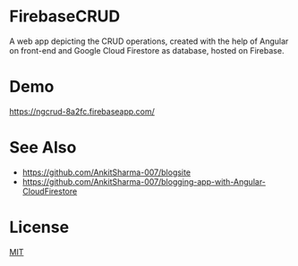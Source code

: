 # FirebaseCRUD

A web app depicting the CRUD operations, created with the help of Angular on front-end and Google Cloud Firestore as database, hosted on Firebase.

# Demo

https://ngcrud-8a2fc.firebaseapp.com/

# See Also

- https://github.com/AnkitSharma-007/blogsite
- https://github.com/AnkitSharma-007/blogging-app-with-Angular-CloudFirestore

# License

[MIT](https://github.com/AnkitSharma-007/angular-firebase-crud/blob/master/LICENSE)



